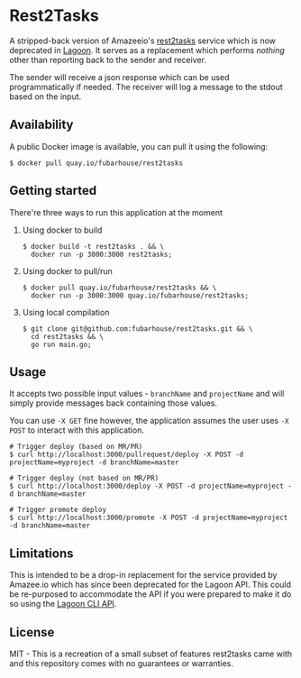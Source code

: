 # Rest2Tasks

A stripped-back version of Amazeeio's [rest2tasks](https://github.com/amazeeio/lagoon/tree/312dfe719119f93f9293686320d0a083670c2280/services/rest2tasks) service which is now deprecated in [Lagoon](https://github.com/amazeeio/lagoon). It serves as a replacement which performs _nothing_ other than reporting back to the sender and receiver.

The sender will receive a json response which can be used programmatically if needed. The receiver will log a message to the stdout based on the input.

## Availability

A public Docker image is available, you can pull it using the following:

```shell script
$ docker pull quay.io/fubarhouse/rest2tasks
```

## Getting started

There're three ways to run this application at the moment

1. Using docker to build
    ```shell script
    $ docker build -t rest2tasks . && \
      docker run -p 3000:3000 rest2tasks;
    ```
2. Using docker to pull/run
    ```shell script
    $ docker pull quay.io/fubarhouse/rest2tasks && \
      docker run -p 3000:3000 quay.io/fubarhouse/rest2tasks;
    ```
3. Using local compilation
    ```shell script
    $ git clone git@github.com:fubarhouse/rest2tasks.git && \
      cd rest2tasks && \
      go run main.go;
    ```

## Usage

It accepts two possible input values - `branchName` and `projectName` and will simply provide messages back containing those values.

You can use `-X GET` fine however, the application assumes the user uses `-X POST` to interact with this application.

```shell script
# Trigger deploy (based on MR/PR)
$ curl http://localhost:3000/pullrequest/deploy -X POST -d projectName=myproject -d branchName=master

# Trigger deploy (not based on MR/PR)
$ curl http://localhost:3000/deploy -X POST -d projectName=myproject -d branchName=master

# Trigger promote deploy
$ curl http://localhost:3000/promote -X POST -d projectName=myproject -d branchName=master
```

## Limitations

This is intended to be a drop-in replacement for the service provided by Amazee.io which has since been deprecated for the Lagoon API. This could be re-purposed to accommodate the API if you were prepared to make it do so using the [Lagoon CLI API](https://github.com/amazeeio/lagoon-cli).

## License

MIT - This is a recreation of a small subset of features rest2tasks came with and this repository comes with no guarantees or warranties. 